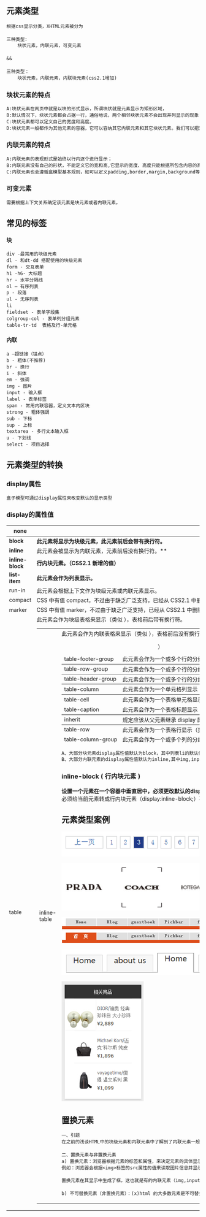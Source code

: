 ## 元素类型

```txt
根据css显示分类，XHTML元素被分为

三种类型:
	块状元素，内联元素，可变元素

&&

三种类型：	
	块状元素，内联元素，内联块元素(css2.1增加)
```



### 块状元素的特点

```txt
A:块状元素在网页中就是以块的形式显示，所谓块状就是元素显示为矩形区域，
B:默认情况下，块状元素都会占据一行，通俗地说，两个相邻块状元素不会出现并列显示的现象；默认情况下，块状元素会按顺序自上而下排列。
C:块状元素都可以定义自己的宽度和高度。 
D:块状元素一般都作为其他元素的容器，它可以容纳其它内联元素和其它块状元素。我们可以把这种容器比喻为一个子。
```



### 内联元素的特点

```txt
A:内联元素的表现形式是始终以行内逐个进行显示；
B:内联元素没有自己的形状，不能定义它的宽和高,它显示的宽度、高度只能根据所包含内容的高度和宽度来确定，它的最小内容单元也会呈现矩形形状；
C:内联元素也会遵循盒模型基本规则，如可以定义padding,border,margin,background等属性，但个别属性不能正确显示;(padding-top:;margin-top/bottom:;)
```



### 可变元素

```txt
需要根据上下文关系确定该元素是块元素或者内联元素。
```



## 常见的标签

#### 块

```txt
div -最常用的块级元素
dl - 和dt-dd 搭配使用的块级元素
form - 交互表单
h1 -h6- 大标题
hr - 水平分隔线
ol – 有序列表
p - 段落
ul - 无序列表
li
fieldset - 表单字段集
colgroup-col - 表单列分组元素
table-tr-td  表格及行-单元格
```

####  内联

```txt
a –超链接（锚点）                               
b - 粗体(不推荐) 
br - 换行                             
i - 斜体
em - 强调                             
img - 图片                         
input - 输入框               
label - 表单标签                  
span - 常用内联容器，定义文本内区块
strong - 粗体强调
sub - 下标   
sup - 上标
textarea - 多行文本输入框
u - 下划线
select - 项目选择  
```



## 元素类型的转换

### display属性

```txt
盒子模型可通过display属性来改变默认的显示类型
```



### display的属性值

| none               | 此元素不会被显示。                                           |
| ------------------ | ------------------------------------------------------------ |
| **block**          | **此元素将显示为块级元素，此元素前后会带有换行符。**         |
| **inline**         | 此元素会被显示为内联元素，元素前后没有换行符。**             |
| **inline-block**   | **行内块元素。（CSS2.1 新增的值）**                          |
| **list-item**      | **此元素会作为列表显示。**                                   |
| run-in             | 此元素会根据上下文作为块级元素或内联元素显示。               |
| compact            | CSS 中有值 compact，不过由于缺乏广泛支持，已经从 CSS2.1 中删除。 |
| marker             | CSS 中有值 marker，不过由于缺乏广泛支持，已经从 CSS2.1 中删除。 |
| table              | 此元素会作为块级表格来显示（类似 <table>），表格前后带有换行符。 |
| inline-table       | 此元素会作为内联表格来显示（类似 <table>），表格前后没有换行符。 |
| table-row-group    | 此元素会作为一个或多个行的分组来显示（类似 <tbody>）。       |
| table-header-group | 此元素会作为一个或多个行的分组来显示（类似 <thead>）。       |
| table-footer-group | 此元素会作为一个或多个行的分组来显示（类似 <tfoot>）。       |
| table-row          | 此元素会作为一个表格行显示（类似 <tr>）。                    |
| table-column-group | 此元素会作为一个或多个列的分组来显示（类似 <colgroup>）。    |
| table-column       | 此元素会作为一个单元格列显示（类似 <col>）                   |
| table-cell         | 此元素会作为一个表格单元格显示（类似 <td> 和 <th>）          |
| table-caption      | 此元素会作为一个表格标题显示（类似 <caption>）               |
| inherit            | 规定应该从父元素继承 display 属性的值。                      |



```txt
A、大部分块元素display属性值默认为block，其中列表li的默认值为list-item。
B、大部分内联元素的display属性值默认为inline,其中img,input，默认为inline-block（行内块元素）。
```



### inline-block ( 行内块元素 )

**设置一个元素在一个容器中垂直居中，必须更改默认的display属性值为inline-block;并加上同级元素（标尺）（同级元素[标尺]样式设置为vertical-align:middle;width:0;height:100%;display:inline-block;）**
	三个条件：
		1：必须给容器（父元素）加上text-align:center;
		2:必须给当前元素转成行内块元素（display:inline-block;）再给当前元素加上vertical-align:middle;
		3：在当前元素的后面（没有回车）加上同级元素span;并对span进行vertical-align:middle;width:0;height:100%;display:inline-block 





## 元素类型案例

![](./img/1.png)

![](./img/2.png)



![](./img/3.png)

![](./img/4.png)

![](./img/5.png)

## 置换元素

```txt
一、引题
在之前的浅谈HTML中的块级元素和内联元素中了解到了内联元素一般是不能设置宽高的，但是也有特殊。比如img是内联元素，但可以设置宽高，这肯定让不少人迷惑。这样我们就要引入HTML中置换元素的概念（非置换元素在w3c中没有给出明确的解释，姑且我们就把除置换元素外的元素当作非置换元素吧）。

二、置换元素与非置换元素
a) 置换元素：浏览器根据元素的标签和属性，来决定元素的具体显示内容。 
例如：浏览器会根据<img>标签的src属性的值来读取图片信息并显示出来，而如果查看(x)html代码，则看不到图片的实际内容；<input>标签的type属性来决定是显示输入框，还是单选按钮等。 (x)html中的<img>、<input>、<textarea>、<select>都是置换元素。这些元素往往没有实际的内容，即是一个空元素。

置换元素在其显示中生成了框，这也就是有的内联元素（img,input）能够设置宽高的原因。

b) 不可替换元素（非置换元素）：(x)html 的大多数元素是不可替换元素，即其内容直接表现给用户端（如浏览器）。
```








